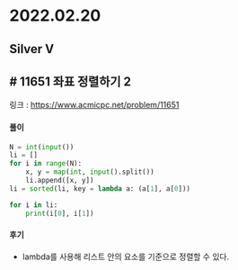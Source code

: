 # 2022.02.20

## Silver V 

## # 11651 좌표 정렬하기 2

링크 : https://www.acmicpc.net/problem/11651 

#### 풀이

```python
N = int(input())
li = []
for i in range(N):
    x, y = map(int, input().split())
    li.append([x, y])
li = sorted(li, key = lambda a: (a[1], a[0]))

for i in li:
    print(i[0], i[1])
```



#### 후기

* lambda를 사용해 리스트 안의 요소를 기준으로 정렬할 수 있다.



















